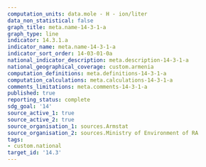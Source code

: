 ```yaml
---
computation_units: data.mole - H - ion/liter
data_non_statistical: false
graph_title: meta.name-14-3-1-a
graph_type: line
indicator: 14.3.1.a
indicator_name: meta.name-14-3-1-a
indicator_sort_order: 14-03-01-0a
national_indicator_description: meta.description-14-3-1-a
national_geographical_coverage: custom.armenia
computation_definitions: meta.definitions-14-3-1-a
computation_calculations: meta.calculations-14-3-1-a
comments_limitations: meta.comments-14-3-1-a
published: true
reporting_status: complete
sdg_goal: '14'
source_active_1: true
source_active_2: true
source_organisation_1: sources.Armstat
source_organisation_2: sources.Ministry of Environment of RA
tags:
- custom.national
target_id: '14.3'
---
```

